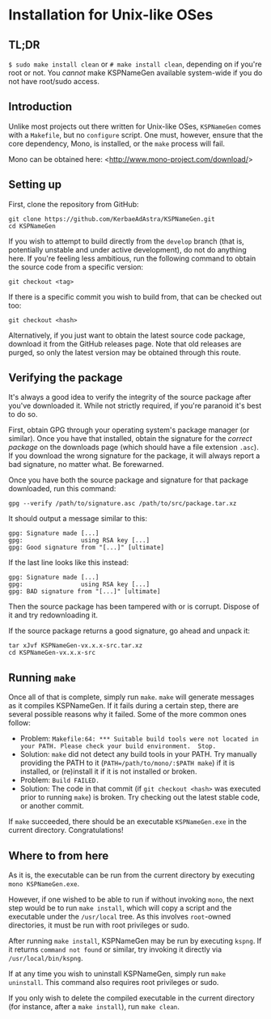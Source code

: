 # Installation for Unix-like OSes

## TL;DR

`$ sudo make install clean` or `# make install clean`, depending on if you're root or not. You *cannot* make KSPNameGen available system-wide if you do not have root/sudo access.

## Introduction

Unlike most projects out there written for Unix-like OSes, `KSPNameGen` comes with a `Makefile`, but no `configure` script. One must, however, ensure that the core dependency, Mono, is installed, or the `make` process will fail.

Mono can be obtained here: <<http://www.mono-project.com/download/>>

## Setting up

First, clone the repository from GitHub:

```plaintext
git clone https://github.com/KerbaeAdAstra/KSPNameGen.git
cd KSPNameGen
```

If you wish to attempt to build directly from the `develop` branch (that is, potentially unstable and under active development), do not do anything here. If you're feeling less ambitious, run the following command to obtain the source code from a specific version:

`git checkout <tag>`

If there is a specific commit you wish to build from, that can be checked out too:

`git checkout <hash>`

Alternatively, if you just want to obtain the latest source code package, download it from the GitHub releases page. Note that old releases are purged, so only the latest version may be obtained through this route.

## Verifying the package

It's always a good idea to verify the integrity of the source package after you've downloaded it. While not strictly required, if you're paranoid it's best to do so.

First, obtain GPG through your operating system's package manager (or similar). Once you have that installed, obtain the signature for the *correct package* on the downloads page (which should have a file extension `.asc`). If you download the wrong signature for the package, it will always report a bad signature, no matter what. Be forewarned.

Once you have both the source package and signature for that package downloaded, run this command:

`gpg --verify /path/to/signature.asc /path/to/src/package.tar.xz`

It should output a message similar to this:

```plaintext
gpg: Signature made [...]
gpg:                using RSA key [...]
gpg: Good signature from "[...]" [ultimate]
```

If the last line looks like this instead:

```plaintext
gpg: Signature made [...]
gpg:                using RSA key [...]
gpg: BAD signature from "[...]" [ultimate]
```

Then the source package has been tampered with or is corrupt. Dispose of it and try redownloading it.

If the source package returns a good signature, go ahead and unpack it:

```plaintext
tar xJvf KSPNameGen-vx.x.x-src.tar.xz
cd KSPNameGen-vx.x.x-src
```

## Running `make`

Once all of that is complete, simply run `make`. `make` will generate messages as it compiles KSPNameGen. If it fails during a certain step, there are several possible reasons why it failed. Some of the more common ones follow:

* Problem: `Makefile:64: *** Suitable build tools were not located in your PATH. Please check your build environment.  Stop.`
* Solution: `make` did not detect any build tools in your PATH. Try manually providing the PATH to it (`PATH=/path/to/mono/:$PATH make`) if it is installed, or (re)install it if it is not installed or broken.
* Problem: `Build FAILED.`
* Solution: The code in that commit (if `git checkout <hash>` was executed prior to running `make`) is broken. Try checking out the latest stable code, or another commit.

If `make` succeeded, there should be an executable `KSPNameGen.exe` in the current directory. Congratulations!

## Where to from here

As it is, the executable can be run from the current directory by executing `mono KSPNameGen.exe`.

However, if one wished to be able to run if without invoking `mono`, the next step would be to run `make install`, which will copy a script and the executable under the `/usr/local` tree. As this involves `root`-owned directories, it must be run with root privileges or sudo.

After running `make install`, KSPNameGen may be run by executing `kspng`. If it returns `command not found` or similar, try invoking it directly via `/usr/local/bin/kspng`.

If at any time you wish to uninstall KSPNameGen, simply run `make uninstall`. This command also requires root privileges or sudo.

If you only wish to delete the compiled executable in the current directory (for instance, after a `make install`), run `make clean`.